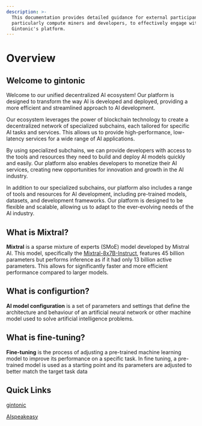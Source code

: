 ```yaml
---
description: >-
  This documentation provides detailed guidance for external participants,
  particularly compute miners and developers, to effectively engage with
  Gintonic's platform.
---
```


# Overview

## Welcome to gintonic

Welcome to our unified decentralized AI ecosystem! Our platform is designed to transform the way AI is developed and deployed, providing a more efficient and streamlined approach to AI development. 

Our ecosystem leverages the power of blockchain technology to create a decentralized network of specialized subchains, each tailored for specific AI tasks and services. This allows us to provide high-performance, low-latency services for a wide range of AI applications.

By using specialized subchains, we can provide developers with access to the tools and resources they need to build and deploy AI models quickly and easily. Our platform also enables developers to monetize their AI services, creating new opportunities for innovation and growth in the AI industry.

In addition to our specialized subchains, our platform also includes a range of tools and resources for AI development, including pre-trained models, datasets, and development frameworks. Our platform is designed to be flexible and scalable, allowing us to adapt to the ever-evolving needs of the AI industry.

## What is Mixtral?&#x20;

**Mixtral** is a sparse mixture of experts (SMoE) model developed by Mistral AI. This model, specifically the [Mixtral-8x7B-Instruct](https://huggingface.co/mistralai/Mixtral-8x7B-Instruct-v0.1), features 45 billion parameters but performs inference as if it had only 13 billion active parameters. This allows for significantly faster and more efficient performance compared to larger models.

## What is configurtion?&#x20;

**AI model configuration** is a set of parameters and settings that define the architecture and behaviour of an artificial neural network or other machine model used to solve artificial intelligence problems.

## What is fine-tuning?&#x20; 

**Fine-tuning** is the process of adjusting a pre-trained machine learning model to improve its performance on a specific task. In fine tuning, a pre-trained model is used as a starting point and its parameters are adjusted to better match the target task data

## Quick Links

[gintonic](https://console.gintonic.ai/)

[AIspeakeasy ](https://aispeakeasy.com/)
